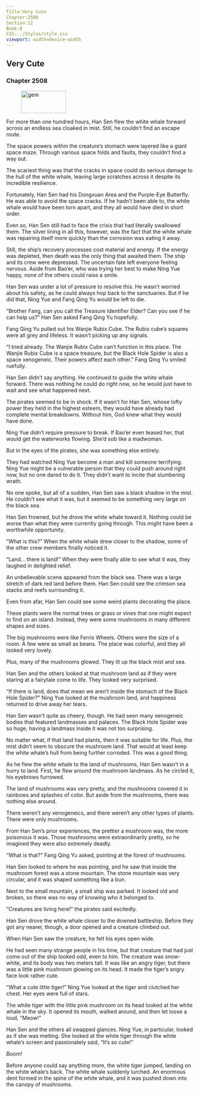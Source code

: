 ```yaml
---
Title:Very Cute 
Chapter:2508 
Section:12 
Book:8 
CSS:../Styles/style.css 
viewport: width=device-width
---
```

  
## Very Cute
### Chapter 2508
  
<figure>
	<img src="../Images/gem.gif" alt="gem" id="gem" width="120" height="60" />
</figure>
  

  
For more than one hundred hours, Han Sen flew the white whale forward across an endless sea cloaked in mist. Still, he couldn’t find an escape route.

The space powers within the creature’s stomach were layered like a giant space maze. Through various space folds and faults, they couldn’t find a way out.

The scariest thing was that the cracks in space could do serious damage to the hull of the white whale, leaving large scratches across it despite its incredible resilience.

Fortunately, Han Sen had his Dongxuan Area and the Purple-Eye Butterfly. He was able to avoid the space cracks. If he hadn’t been able to, the white whale would have been torn apart, and they all would have died in short order.

Even so, Han Sen still had to face the crisis that had literally swallowed them. The silver lining in all this, however, was the fact that the white whale was repairing itself more quickly than the corrosion was eating it away.

Still, the ship’s recovery processes cost material and energy. If the energy was depleted, then death was the only thing that awaited them. The ship and its crew were depressed. The uncertain fate left everyone feeling nervous. Aside from Bao’er, who was trying her best to make Ning Yue happy, none of the others could raise a smile.

Han Sen was under a lot of pressure to resolve this. He wasn’t worried about his safety, as he could always hop back to the sanctuaries. But if he did that, Ning Yue and Fang Qing Yu would be left to die.

“Brother Fang, can you call the Treasure Identifier Elder? Can you see if he can help us?” Han Sen asked Fang Qing Yu hopefully.

Fang Qing Yu pulled out his Wanjie Rubix Cube. The Rubix cube’s squares were all grey and lifeless. It wasn’t picking up any signals.

“I tried already. The Wanjie Rubix Cube can’t function in this place. The Wanjie Rubix Cube is a space treasure, but the Black Hole Spider is also a space xenogeneic. Their powers affect each other.” Fang Qing Yu smiled ruefully.

Han Sen didn’t say anything. He continued to guide the white whale forward. There was nothing he could do right now, so he would just have to wait and see what happened next.

The pirates seemed to be in shock. If it wasn’t for Han Sen, whose lofty power they held in the highest esteem, they would have already had complete mental breakdowns. Without him, God knew what they would have done.

Ning Yue didn’t require pressure to break. If Bao’er even teased her, that would get the waterworks flowing. She’d sob like a madwoman.

But in the eyes of the pirates, she was something else entirely.

They had watched Ning Yue become a man and kill someone terrifying. Ning Yue might be a vulnerable person that they could push around right now, but no one dared to do it. They didn’t want to incite that slumbering wrath.

No one spoke, but all of a sudden, Han Sen saw a black shadow in the mist. He couldn’t see what it was, but it seemed to be something very large on the black sea.

Han Sen frowned, but he drove the white whale toward it. Nothing could be worse than what they were currently going through. This might have been a worthwhile opportunity.

“What is this?” When the white whale drew closer to the shadow, some of the other crew members finally noticed it.

“Land… there is land!” When they were finally able to see what it was, they laughed in delighted relief.

An unbelievable scene appeared from the black sea. There was a large stretch of dark red land before them. Han Sen could see the crimson sea stacks and reefs surrounding it.

Even from afar, Han Sen could see some weird plants decorating the place.

These plants were the normal trees or grass or vines that one might expect to find on an island. Instead, they were some mushrooms in many different shapes and sizes.

The big mushrooms were like Ferris Wheels. Others were the size of a room. A few were as small as beans. The place was colorful, and they all looked very lovely.

Plus, many of the mushrooms glowed. They lit up the black mist and sea.

Han Sen and the others looked at that mushroom land as if they were staring at a fairytale come to life. They looked very surprised.

“If there is land, does that mean we aren’t inside the stomach of the Black Hole Spider?” Ning Yue looked at the mushroom land, and happiness returned to drive away her tears.

Han Sen wasn’t quite as cheery, though. He had seen many xenogeneic bodies that featured landmasses and palaces. The Black Hole Spider was so huge, having a landmass inside it was not too surprising.

No matter what, if that land had plants, then it was suitable for life. Plus, the mist didn’t seem to obscure the mushroom land. That would at least keep the white whale’s hull from being further corroded. This was a good thing.

As he flew the white whale to the land of mushrooms, Han Sen wasn’t in a hurry to land. First, he flew around the mushroom landmass. As he circled it, his eyebrows furrowed.

The land of mushrooms was very pretty, and the mushrooms covered it in rainbows and splashes of color. But aside from the mushrooms, there was nothing else around.

There weren’t any xenogeneics, and there weren’t any other types of plants. There were only mushrooms.

From Han Sen’s prior experiences, the prettier a mushroom was, the more poisonous it was. Those mushrooms were extraordinarily pretty, so he imagined they were also extremely deadly.

“What is that?” Fang Qing Yu asked, pointing at the forest of mushrooms.

Han Sen looked to where he was pointing, and he saw that inside the mushroom forest was a stone mountain. The stone mountain was very circular, and it was shaped something like a bun.

Next to the small mountain, a small ship was parked. It looked old and broken, so there was no way of knowing who it belonged to.

“Creatures are living here!” the pirates said excitedly.

Han Sen drove the white whale closer to the downed battleship. Before they got any nearer, though, a door opened and a creature climbed out.

When Han Sen saw the creature, he felt his eyes open wide.

He had seen many strange people in his time, but that creature that had just come out of the ship looked odd, even to him. The creature was snow-white, and its body was two meters tall. It was like an angry tiger, but there was a little pink mushroom glowing on its head. It made the tiger’s angry face look rather cute.

“What a cute little tiger!” Ning Yue looked at the tiger and clutched her chest. Her eyes were full of stars.

The white tiger with the little pink mushroom on its head looked at the white whale in the sky. It opened its mouth, walked around, and then let loose a loud, “Meow!”

Han Sen and the others all swapped glances. Ning Yue, in particular, looked as if she was melting. She looked at the white tiger through the white whale’s screen and passionately said, “It’s so cute!”

*Boom!*

Before anyone could say anything more, the white tiger jumped, landing on the white whale’s back. The white whale suddenly lurched. An enormous dent formed in the spine of the white whale, and it was pushed down into the canopy of mushrooms.